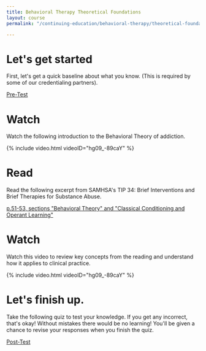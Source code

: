 ```yaml
---
title: Behavioral Therapy Theoretical Foundations
layout: course
permalink: "/continuing-education/behavioral-therapy/theoretical-foundations/"

---
```

# Let's get started

First, let's get a quick baseline about what you know. (This is required by some of our credentialing partners).

[Pre-Test](https://docs.google.com/forms/d/e/1FAIpQLSfIXKl38T1WX5Msq7G3qMIHVaC_n_Ysp2iZmdWOcP9pafwSwg/viewform?usp=sf_link)

# Watch

Watch the following introduction to the Behavioral Theory of addiction.

{% include video.html videoID="hg09_-89caY" %}

# Read

Read the following excerpt from SAMHSA's TIP 34: Brief Interventions and Brief Therapies for Substance Abuse.

[p.51-53, sections "Behavioral Theory" and "Classical Conditioning and Operant Learning"](https://store.samhsa.gov/system/files/sma12-3952.pdf#page=78)

# Watch

Watch this video to review key concepts from the reading and understand how it applies to clinical practice. 

{% include video.html videoID="hg09_-89caY" %}

# Let's finish up.

Take the following quiz to test your knowledge. If you get any incorrect, that's okay! Without mistakes there would be no learning! You'll be given a chance to revise your responses when you finish the quiz. 

[Post-Test]()